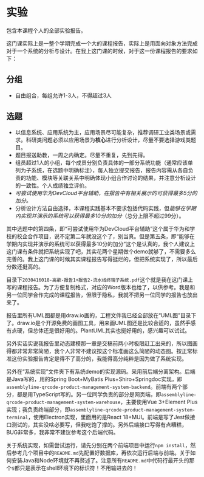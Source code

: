 # 实验

包含本课程个人的全部实验报告。

这门课实际上是一整个学期完成一个大的课程报告，实际上是用面向对象方法完成对于一个系统的分析与设计。在我上这门课的时候，对于这一份课程报告的要求如下：

## 分组

- 自由组合，每组允许1-3人，不得超过3人

## 选题

- 以信息系统、应用系统为主，应用场景尽可能复杂，推荐调研工业类场景或需求。科研类问题必须以应用场景为**核心**进行分析设计，尽量不要选择游戏类题目。
- 题目报送助教，一周之内确定。尽量不重复，先到先得。
- 组员超过1人的小组，每个成员分别负责具体的一部分系统功能（通常应该单列为子系统，在选题中明确标注），每人独立提交报告，报告内容需从各自负责的功能、模块等关联关系中明确体现小组合作讨论的结果，并注意分析设计的一致性。个人成绩独立评价。
- *可尝试使用华为DevCloud平台辅助，在报告中有相关展示的可获得最多5分的加分。*
- 分析设计方法自由选择，本课程实践基本不要求包括代码实践，但*能够在学期内实现并演示的系统可以获得最多10分的加分*（总分上限不超过99分）。

其中选题中的第四条，即“可尝试使用华为DevCloud平台辅助”这个属于华为和学校的校企合作项目，说不定第二年就没这个了，别当真。但是第五条，即“能够在学期内实现并演示的系统可以获得最多10分的加分”这个是认真的，我个人建议上这门课有条件就把系统实现了吧，其实花两个星期做个demo就够了，不需要多么完善的。我上这门课的时候其实课程报告写得挺烂的，但把系统实现了，所以最后分数还挺高的。

目录下`2030416018-高歌-报告1+报告2-流水线终端子系统.pdf`这个就是我在这门课上写的课程报告。为了方便复制格式，对应的Word版本也给了，以供参考。我是和另一位同学合作完成的课程报告，但限于隐私，我就不把另一位同学的报告也放出来了。

报告里所有UML图都是用draw.io画的，工程文件我已经全部放在“UML图”目录下了。draw.io是个开源免费的画图工具，用来画UML图还是比较合适的，虽然手感有点硬，但总体还是很好用的。PlantUML其实也挺好用的，感兴趣可以试试。

另外实话实说我报告里动态建模那一章是交稿前两小时极限赶工出来的，所以图画得都非常非常简陋，我个人非常不建议按这个标准画这么简陋的动态图。按正常标准这份实验报告肯定是得不了高分的，我能得高分纯粹是因为做了系统实现。

另外在“系统实现”文件夹下有系统demo的实现源码。采用前后端分离架构。后端是Java写的，用的Spring Boot+MyBatis Plus+Shiro+Springdoc实现，即`assemblyline-qrcode-product-management-system-backend`。前端有两个部分，都是用TypeScript写的。另一位同学负责的部分是网页端，即`assemblyline-qrcode-product-management-system-warehouse`，主要使用Vue 3+Element Plus实现；我负责终端部分，即`assemblyline-qrcode-product-management-system-terminal`，使用Electron实现，里面用的是React 18+MUI。前端是写了Jest做接口测试的，其实没啥必要写，但我吃饱了撑的。另外后端接口写得有点糟糕，BUG非常多，我非常不建议参考这个后端代码。

关于系统实现，如需尝试运行，请先分别在两个前端项目中运行`npm install`，然后参考几个项目中的`README.md`先配置好数据库，再依次运行后端与前端。关于如何安装Java和Node环境就不再赘述了。注意所有`README.md`中代码行最开头的那个`$`都只是表示在shell环境下的标识符！不用输进去的！
